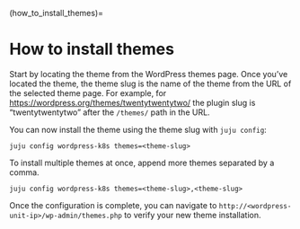(how_to_install_themes)=

# How to install themes

Start by locating the theme from the WordPress themes page. Once you’ve located the theme, the
theme slug is the name of the theme from the URL of the selected theme page. For example, for
https://wordpress.org/themes/twentytwentytwo/ the plugin slug is “twentytwentytwo” after the
`/themes/` path in the URL.

You can now install the theme using the theme slug with `juju config`:

```
juju config wordpress-k8s themes=<theme-slug>
```

To install multiple themes at once, append more themes separated by a comma.

```
juju config wordpress-k8s themes=<theme-slug>,<theme-slug>
```

Once the configuration is complete, you can navigate to `http://<wordpress-unit-ip>/wp-admin/themes.php` to
verify your new theme installation.